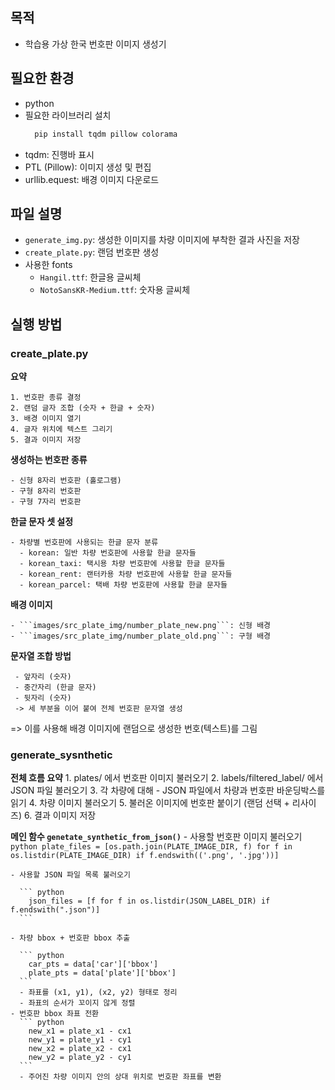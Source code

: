 ## 목적
  - 학습용 가상 한국 번호판 이미지 생성기

## 필요한 환경
  - python
  - 필요한 라이브러리 설치
    ``` bash
      pip install tqdm pillow colorama
    ```
  - tqdm: 진행바 표시
  - PTL (Pillow): 이미지 생성 및 편집
  - urllib.equest: 배경 이미지 다운로드

## 파일 설명
  - ```generate_img.py```: 생성한 이미지를 차량 이미지에 부착한 결과 사진을 저장
  - ```create_plate.py```: 랜덤 번호판 생성
  - 사용한 fonts
      - ```Hangil.ttf```: 한글용 글씨체
      - ```NotoSansKR-Medium.ttf```: 숫자용 글씨체

## 실행 방법
### create_plate.py
  **요약**
  
    1. 번호판 종류 결정
    2. 랜덤 글자 조합 (숫자 + 한글 + 숫자)
    3. 배경 이미지 열기
    4. 글자 위치에 텍스트 그리기
    5. 결과 이미지 저장

  **생성하는 번호판 종류**
  
    - 신형 8자리 번호판 (홀로그램)
    - 구형 8자리 번호판
    - 구형 7자리 번호판

  **한글 문자 셋 설정**
  
    - 차량별 번호판에 사용되는 한글 문자 분류
      - korean: 일반 차량 번호판에 사용할 한글 문자들
      - korean_taxi: 택시용 차량 번호판에 사용할 한글 문자들
      - korean_rent: 랜터카용 차량 번호판에 사용할 한글 문자들
      - korean_parcel: 택배 차량 번호판에 사용할 한글 문자들
   
  **배경 이미지**
  
    - ```images/src_plate_img/number_plate_new.png```: 신형 배경
    - ```images/src_plate_img/number_plate_old.png```: 구형 배경

   **문자열 조합 방법**
   
     - 앞자리 (숫자)
     - 중간자리 (한글 문자)
     - 뒷자리 (숫자)
     -> 세 부분을 이어 붙여 전체 번호판 문자열 생성
       
  => 이를 사용해 배경 이미지에 랜덤으로 생성한 번호(텍스트)를 그림


### generate_sysnthetic
  **전체 흐름 요약**
    1. plates/ 에서 번호판 이미지 불러오기
    2. labels/filtered_label/ 에서 JSON 파일 불러오기
    3. 각 차량에 대해
      - JSON 파일에서 차량과 번호판 바운딩박스를 읽기
    4. 차량 이미지 불러오기
    5. 불러온 이미지에 번호판 붙이기 (랜덤 선택 + 리사이즈)
    6. 결과 이미지 저장
      
  **메인 함수 ```genetate_synthetic_from_json()```**
    - 사용할 번호판 이미지 불러오기
      ``` python
        plate_files = [os.path.join(PLATE_IMAGE_DIR, f) for f in os.listdir(PLATE_IMAGE_DIR) if f.endswith(('.png', '.jpg'))]
      ```

    - 사용할 JSON 파일 목록 불러오기
    
      ``` python
        json_files = [f for f in os.listdir(JSON_LABEL_DIR) if f.endswith(".json")]
      ```

    - 차량 bbox + 번호판 bbox 추출
    
      ``` python
        car_pts = data['car']['bbox']
        plate_pts = data['plate']['bbox']
      ```
      - 좌표를 (x1, y1), (x2, y2) 형태로 정리
      - 좌표의 순서가 꼬이지 않게 정렬
    - 번호판 bbox 좌표 전환
      ``` python
        new_x1 = plate_x1 - cx1
        new_y1 = plate_y1 - cy1
        new_x2 = plate_x2 - cx1
        new_y2 = plate_y2 - cy1
      ```
      - 주어진 차량 이미지 안의 상대 위치로 번호판 좌표를 변환


